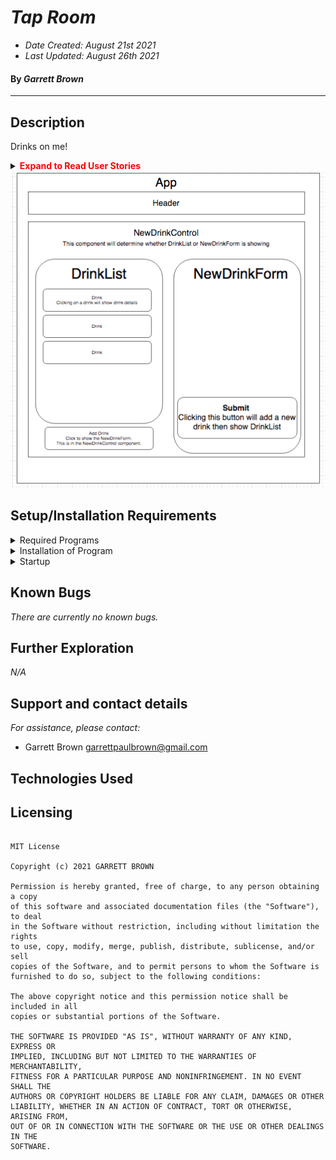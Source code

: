 # _Tap Room_

* _Date Created: August 21st 2021_
* _Last Updated: August 26th 2021_

#### By _Garrett Brown_

***

## Description
Drinks on me!


<details>
    <summary><span style="color:red"><strong>Expand to Read User Stories</strong></summary>

1. As a user, I want to see a list/menu of all available kegs. For each keg, I want to see its name, brand, price and alcoholContent (or perhaps something like flavor for a kombucha store).
2. As a user, I want to submit a form to add a new keg to a list.
3. As a user, I want to be able to click on a keg to see its detail page.
4. As a user, I want to see how many pints are left in a keg. Hint: A full keg has roughly 124 pints.
5. As a user, I want to be able to click a button next to a keg whenever I sell a pint of it. This should decrease the number of pints left by 1. Pints should not be able to go below 0.

</details>

<img src="public/tap-room.png">


## Setup/Installation Requirements

<details>
    <summary>Required Programs</summary>
    
1. An internet browser.
2. Visual Code Studio (or another code editor).
3. .NET
4. MySQL
5. MySQLWorkbench
</details>

<details>
    <summary>Installation of Program</summary>

1. Open the terminal on your local machine and navigate to "Desktop."
2. Clone Tap Room with the following git command
3. Navigate to the top level of the repository with the command `cd `

</details>

<details>
    <summary>Startup</summary>

#### Scribble Board Installation
1. Navigate to the top level of the repository with the command `cd tap-room`
2. Navigate into "tap-room" with git command `cd tap-room`
3. Navigate to root directory in project.

</details>


## Known Bugs

_There are currently no known bugs._

## Further Exploration
_N/A_

## Support and contact details

_For assistance, please contact:_ 
* Garrett Brown <garrettpaulbrown@gmail.com>

## Technologies Used




## Licensing

```

MIT License

Copyright (c) 2021 GARRETT BROWN

Permission is hereby granted, free of charge, to any person obtaining a copy
of this software and associated documentation files (the "Software"), to deal
in the Software without restriction, including without limitation the rights
to use, copy, modify, merge, publish, distribute, sublicense, and/or sell
copies of the Software, and to permit persons to whom the Software is
furnished to do so, subject to the following conditions:

The above copyright notice and this permission notice shall be included in all
copies or substantial portions of the Software.

THE SOFTWARE IS PROVIDED "AS IS", WITHOUT WARRANTY OF ANY KIND, EXPRESS OR
IMPLIED, INCLUDING BUT NOT LIMITED TO THE WARRANTIES OF MERCHANTABILITY,
FITNESS FOR A PARTICULAR PURPOSE AND NONINFRINGEMENT. IN NO EVENT SHALL THE
AUTHORS OR COPYRIGHT HOLDERS BE LIABLE FOR ANY CLAIM, DAMAGES OR OTHER
LIABILITY, WHETHER IN AN ACTION OF CONTRACT, TORT OR OTHERWISE, ARISING FROM,
OUT OF OR IN CONNECTION WITH THE SOFTWARE OR THE USE OR OTHER DEALINGS IN THE
SOFTWARE.

```
